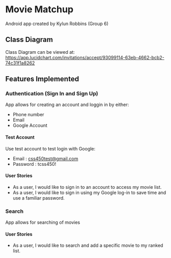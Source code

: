 # Movie Matchup
Android app created by Kylun Robbins (Group 6)


## Class Diagram
Class Diagram can be viewed at:
https://app.lucidchart.com/invitations/accept/93099114-63eb-4662-bcb2-74c31f1a8262

## Features Implemented

### Authentication (Sign In and Sign Up)
App allows for creating an account and loggin in by either:
  * Phone number
  * Email
  * Google Account

#### Test Account
Use test account to test login with Google:
  * Email :     css450test@gmail.com
  * Password :  tcss450!

#### User Stories
* As a user, I would like to sign in to an account to access my movie list.
* As a user, I would like to sign in using my Google log-in to save time and use a familiar password. 

### Search
App allows for searching of movies

#### User Stories
* As a user, I would like to search and add a specific movie to my ranked list.
